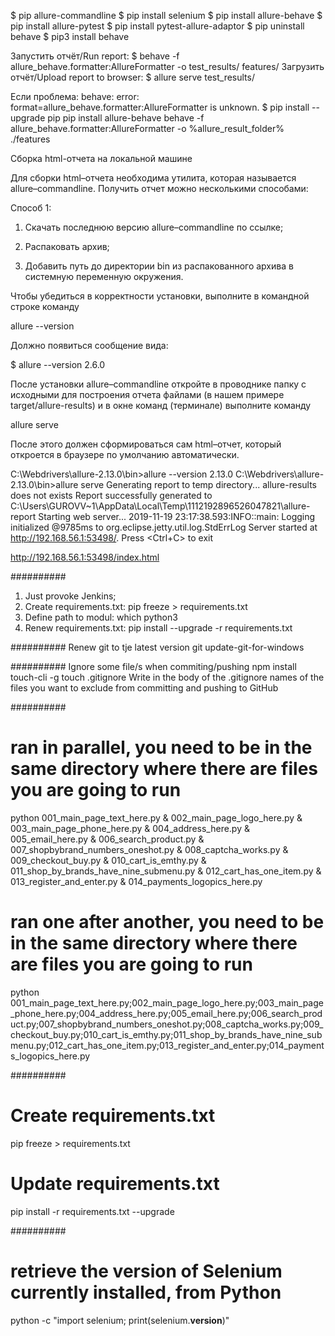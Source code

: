 $ pip allure-commandline
$ pip install selenium
$ pip install allure-behave
$ pip install allure-pytest
$ pip install pytest-allure-adaptor
$ pip uninstall behave
$ pip3 install behave

Запустить отчёт/Run report:
$ behave -f allure_behave.formatter:AllureFormatter -o test_results/ features/
Загрузить отчёт/Upload report to browser:
$ allure serve test_results/

Если проблема: behave: error: format=allure_behave.formatter:AllureFormatter is unknown.
$ pip install --upgrade pip
pip install allure-behave
behave -f allure_behave.formatter:AllureFormatter -o %allure_result_folder% ./features

Сборка html-отчета на локальной машине

Для сборки html–отчета необходима утилита, которая называется allure–commandline. Получить отчет можно несколькими способами:

Способ 1:
1. Скачать последнюю версию allure–commandline по ссылке;

2. Распаковать архив;

3. Добавить путь до директории bin из распакованного архива в системную переменную окружения.

Чтобы убедиться в корректности установки, выполните в командной строке команду

allure --version

Должно появиться сообщение вида:

$ allure --version
2.6.0

После установки allure–commandline откройте в проводнике папку с исходными для построения отчета файлами (в нашем примере target/allure-results) и в окне команд (терминале) выполните команду

allure serve

После этого должен сформироваться сам html–отчет, который откроется в браузере по умолчанию автоматически.

C:\Webdrivers\allure-2.13.0\bin>allure --version
2.13.0
C:\Webdrivers\allure-2.13.0\bin>allure serve
Generating report to temp directory...
allure-results does not exists
Report successfully generated to C:\Users\GUROVV~1\AppData\Local\Temp\1112192896526047821\allure-report
Starting web server...
2019-11-19 23:17:38.593:INFO::main: Logging initialized @9785ms to org.eclipse.jetty.util.log.StdErrLog
Server started at <http://192.168.56.1:53498/>. Press <Ctrl+C> to exit

http://192.168.56.1:53498/index.html

##########
1. Just provoke Jenkins;
2. Create requirements.txt: pip freeze > requirements.txt
3. Define path to modul: which python3
4. Renew requirements.txt: pip install --upgrade -r requirements.txt

##########
Renew git to tje latest version
git update-git-for-windows

##########
Ignore some file/s when commiting/pushing
npm install touch-cli -g
touch .gitignore
Write in the body of the .gitignore names of the files you want to exclude from committing and pushing to GitHub

##########
# ran in parallel, you need to be in the same directory where there are files you are going to run
python 001_main_page_text_here.py & 002_main_page_logo_here.py & 003_main_page_phone_here.py & 004_address_here.py & 005_email_here.py & 006_search_product.py & 007_shopbybrand_numbers_oneshot.py & 008_captcha_works.py & 009_checkout_buy.py & 010_cart_is_emthy.py & 011_shop_by_brands_have_nine_submenu.py & 012_cart_has_one_item.py & 013_register_and_enter.py & 014_payments_logopics_here.py          
# ran one after another, you need to be in the same directory where there are files you are going to run
python 001_main_page_text_here.py;002_main_page_logo_here.py;003_main_page_phone_here.py;004_address_here.py;005_email_here.py;006_search_product.py;007_shopbybrand_numbers_oneshot.py;008_captcha_works.py;009_checkout_buy.py;010_cart_is_emthy.py;011_shop_by_brands_have_nine_submenu.py;012_cart_has_one_item.py;013_register_and_enter.py;014_payments_logopics_here.py

##########
# Create requirements.txt
pip freeze > requirements.txt
# Update requirements.txt
pip install -r requirements.txt --upgrade

##########
# retrieve the version of Selenium currently installed, from Python
python -c "import selenium; print(selenium.__version__)"